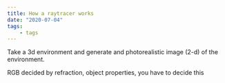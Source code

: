 ```yaml
---
title: How a raytracer works
date: "2020-07-04"
tags:
    - tags
---
```


Take a 3d environment and generate and photorealistic image (2-d) of the environment.

RGB decided by refraction, object properties, you have to decide this
